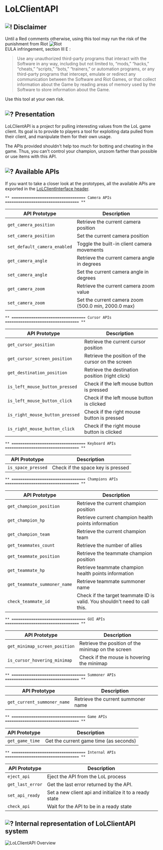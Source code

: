 LoLClientAPI
============

![!](http://i.cubeupload.com/ZIhUa4.png) Disclaimer
------------


Until a Red comments otherwise, using this tool may run the risk of the punishment from Riot ![Riot](http://i.cubeupload.com/RzwjJW.gif)  
EULA infringement, section III E :  

> Use any unauthorized third-party programs that interact with the Software in any way, 
    including but not limited to, “mods,” “hacks,” “cheats,” “scripts,” “bots,” “trainers,” 
    or automation programs, or any third-party programs that intercept, emulate or redirect 
    any communication between the Software and Riot Games, or that collect information about 
    the Game by reading areas of memory used by the Software to store information about the Game.

Use this tool at your own risk.


![?](http://i.cubeupload.com/AJ6uDr.gif) Presentation
------------

LoLClientAPI is a project for pulling interesting values from the LoL game client.
Its goal is to provide to players a tool for exploiting data pulled from their client, and manipulate them for their own usage.

The APIs provided shouldn't help too much for botting and cheating in the game.
Thus, you can't control your champion, unzoom farther than possible or use items with this API.


![?](http://i.cubeupload.com/AJ6uDr.gif) Available APIs
------------
If you want to take a closer look at the prototypes, all the available APIs are exported in the [LoLClientInterface header](https://github.com/Spl3en/LoLClientAPI/blob/master/LoLClientAPI/LoLClientInterface.h).

    ** ================================== Camera APIs ================================== **
API Prototype | Description
-------- | -------------
```get_camera_position``` | Retrieve the current camera position  
```set_camera_position``` | Set the current camera position
```set_default_camera_enabled``` | Toggle the built-in client camera movements
```get_camera_angle``` | Retrieve the current camera angle in degrees
```set_camera_angle``` | Set the current camera angle in degrees
```get_camera_zoom``` | Retrieve the current camera zoom value
```set_camera_zoom``` | Set the current camera zoom (500.0 min, 2000.0 max)

    ** ================================== Cursor APIs ================================== **
API Prototype | Description
-------- | -------------
```get_cursor_position``` | Retrieve the current cursor position
```get_cursor_screen_position``` | Retrieve the position of the cursor on the screen
```get_destination_position``` | Retrieve the destination position (right click)
```is_left_mouse_button_pressed``` | Check if the left mouse button is pressed
```is_left_mouse_button_click``` | Check if the left mouse button is clicked
```is_right_mouse_button_pressed``` | Check if the right mouse button is pressed
```is_right_mouse_button_click``` | Check if the right mouse button is clicked

    ** ================================== Keyboard APIs ================================== **
API Prototype | Description
-------- | -------------
```is_space_pressed``` | Check if the space key is pressed

    ** ================================== Champions APIs ================================== **
API Prototype | Description
-------- | -------------
```get_champion_position``` | Retrieve the current champion position
```get_champion_hp``` | Retrieve current champion health points information
```get_champion_team``` | Retrieve the current champion team
```get_teammates_count``` | Retrieve the number of allies
```get_teammate_position``` | Retrieve the teammate champion position
```get_teammate_hp``` | Retrieve teammate champion health points information
```get_teammate_summoner_name``` | Retrieve teammate summoner name
```check_teammate_id``` | Check if the target teammate ID is valid. You shouldn't need to call this.

    ** ================================== GUI APIs ================================== **
API Prototype | Description
-------- | -------------
```get_minimap_screen_position``` | Retrieve the position of the minimap on the screen
```is_cursor_hovering_minimap``` | Check if the mouse is hovering the minimap

    ** ================================== Summoner APIs ================================== **
API Prototype | Description
-------- | -------------
```get_current_summoner_name``` | Retrieve the current summoner name

    ** ================================== Game APIs ================================== **
API Prototype | Description
-------- | -------------
```get_game_time``` | Get the current game time (as seconds)

    ** ================================== Internal APIs ================================== **
API Prototype | Description
-------- | -------------
```eject_api``` | Eject the API from the LoL process
```get_last_error``` | Get the last error returned by the API.
```set_api_ready``` | Set a new client api and initialize it to a ready state
```check_api``` | Wait for the API to be in a ready state
    
![?](http://i.cubeupload.com/AJ6uDr.gif) Internal representation of LoLClientAPI system
------------
![LoLClientAPI Overview](http://i.cubeupload.com/I3xY3Q.png)
